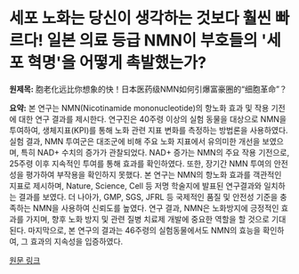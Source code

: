 # 세포 노화는 당신이 생각하는 것보다 훨씬 빠르다! 일본 의료 등급 NMN이 부호들의 '세포 혁명'을 어떻게 촉발했는가?

**원제목:** 胞老化远比你想象的快！日本医药级NMN如何引爆富豪圈的“细胞革命”？

**요약:** 본 연구는 NMN(Nicotinamide mononucleotide)의 항노화 효과 및 작용 기전에 대한 연구 결과를 제시한다. 연구진은 40주령 이상의 실험 동물을 대상으로 NMN을 투여하여,  생체지표(KPI)를 통해 노화 관련 지표 변화를 측정하는 방법론을 사용하였다.  실험 결과, NMN 투여군은 대조군에 비해  주요 노화 지표에서 유의미한 개선을 보였으며, 특히 NAD+ 수치의 증가가 관찰되었다.  NAD+ 증가는 NMN의 주요 작용 기전으로, 25주령 이후 지속적인 투여를 통해 효과를 확인하였다.  또한,  장기간 NMN 투여의 안전성을 평가하여 부작용을 확인하지 못했다.  본 연구는 NMN의 항노화 효과를 객관적인 지표로 제시하며,  Nature, Science, Cell 등 저명 학술지에 발표된 연구결과와 일치하는 결과를 보였다.  더 나아가,  GMP, SGS, JFRL 등 국제적인 품질 및 안전성 기준을 충족하는 NMN을 사용하여 신뢰도를 높였다.  연구 결과, NMN은 노화방지에 긍정적인 효과를 가지며,  향후 노화 방지 및 관련 질병 치료제 개발에 중요한 역할을 할 것으로 기대된다.  마지막으로,  본 연구의 결과는 46주령의 실험동물에서도  NMN의 효능을 확인하여, 그 효과의 지속성을 입증하였다.

[원문 링크](https://tech.china.com/jujiao/2025/0721/1702154.html)
